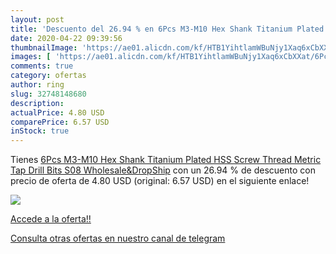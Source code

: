 ```yaml
---
layout: post
title: 'Descuento del 26.94 % en 6Pcs M3-M10 Hex Shank Titanium Plated HS'
date: 2020-04-22 09:39:56
thumbnailImage: 'https://ae01.alicdn.com/kf/HTB1YihtlamWBuNjy1Xaq6xCbXXat/6Pcs-M3-M10-Hex-Shank-Titanium-Plated-HSS-Screw-Thread-Metric-Tap-Drill-Bits-S08-Wholesale.jpg_350x350._SL200_.jpg'
images: [ 'https://ae01.alicdn.com/kf/HTB1YihtlamWBuNjy1Xaq6xCbXXat/6Pcs-M3-M10-Hex-Shank-Titanium-Plated-HSS-Screw-Thread-Metric-Tap-Drill-Bits-S08-Wholesale.jpg_350x350._SL200_.jpg' ]
comments: true
category: ofertas
author: ring
slug: 32748148680
description:
actualPrice: 4.80 USD
comparePrice: 6.57 USD
inStock: true
---
```


Tienes [6Pcs M3-M10 Hex Shank Titanium Plated HSS Screw Thread Metric Tap Drill Bits S08 Wholesale&DropShip](https://www.amazon.com/dp/32748148680/?tag=redken08-20) con un 26.94 % de descuento con precio de oferta de 4.80 USD (original: 6.57 USD) en el siguiente enlace!

[![](https://ae01.alicdn.com/kf/HTB1YihtlamWBuNjy1Xaq6xCbXXat/6Pcs-M3-M10-Hex-Shank-Titanium-Plated-HSS-Screw-Thread-Metric-Tap-Drill-Bits-S08-Wholesale.jpg_350x350._SL200_.jpg)](https://www.amazon.com/dp/32748148680/?tag=redken08-20)

[Accede a la oferta!!](https://www.amazon.com/dp/32748148680/?tag=redken08-20)

[Consulta otras ofertas en nuestro canal de telegram](https://t.me/s/ofertas25)
